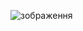 ![зображення](https://github.com/Olexander63/productDemo/assets/14805899/52a028de-e952-4510-8d14-62be2f59aed3)
